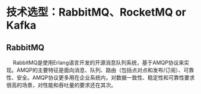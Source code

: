 

# 技术选型：RabbitMQ、RocketMQ or Kafka

<!-- 
https://zhuanlan.zhihu.com/p/60196818
https://www.cnblogs.com/msjhw/p/15883213.html
-->

## RabbitMQ
&emsp; RabbitMQ是使用Erlang语言开发的开源消息队列系统，基于AMQP协议来实现。AMQP的主要特征是面向消息、队列、路由（包括点对点和发布/订阅）、可靠性、安全。AMQP协议更多用在企业系统内，对数据一致性、稳定性和可靠性要求很高的场景，对性能和吞吐量的要求还在其次。  



